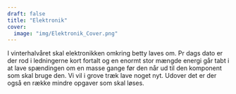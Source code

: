 ```yaml
---
draft: false
title: "Elektronik"
cover:
  image: "img/Elektronik_Cover.png"
---
```


I vinterhalvåret skal elektronikken omkring betty laves om. Pr dags dato er der rod i ledningerne kort fortalt og en enormt stor mængde energi går tabt i at lave spændingen om en masse gange før den når ud til den komponent som skal bruge den. Vi vil i grove træk lave noget nyt. Udover det er der også en række mindre opgaver som skal løses.
